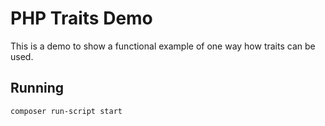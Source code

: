 # PHP Traits Demo

This is a demo to show a functional example of one way how traits can be used.

## Running

```bash
composer run-script start
```
